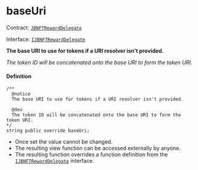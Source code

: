 # baseUri

Contract: [`JBNFTRewardDelegate`](/dev/api/contracts/or-delegates/or-abstract/jbnftrewarddelegate/README.md)​‌

Interface: [`IJBNFTRewardDelegate`](/dev/api/interfaces/ijbnftrewarddelegate.md)

**The base URI to use for tokens if a URI resolver isn't provided.**

_The token ID will be concatenated onto the base URI to form the token URI._

#### Definition

```
/**
  @notice
  The base URI to use for tokens if a URI resolver isn't provided.

  @dev
  The token ID will be concatenated onto the base URI to form the token URI.
*/
string public override baseUri;
```

- Once set the value cannot be changed.
- The resulting view function can be accessed externally by anyone.
- The resulting function overrides a function definition from the [`IJBNFTRewardDelegate`](/dev/api/interfaces/ijbnftrewarddelegate.md) interface.
